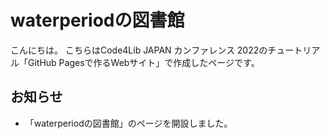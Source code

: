 # waterperiodの図書館
こんにちは。
こちらはCode4Lib JAPAN カンファレンス 2022のチュートリアル「GitHub Pagesで作るWebサイト」で作成したページです。

## お知らせ
- 「waterperiodの図書館」のページを開設しました。
